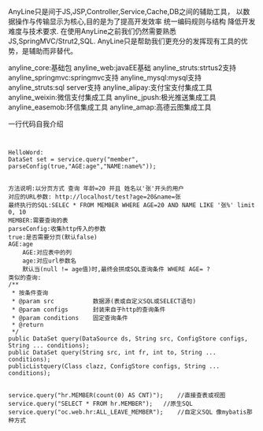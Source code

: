 AnyLine只是间于JS,JSP,Controller,Service,Cache,DB之间的辅助工具，
以数据操作与传输显示为核心,目的是为了提高开发效率 统一编码规则与结构 降低开发难度与技术要求.
在使用AnyLine之前我们仍然需要熟悉JS,SpringMVC/Strut2,SQL.
AnyLine只是帮助我们更充分的发挥现有工具的优势，是辅助而非替代。

anyline_core:基础包
anyline_web:javaEE基础
anyline_struts:strtus2支持
anyline_springmvc:springmvc支持
anyline_mysql:mysql支持
anyline_struts:sql server支持
anyline_alipay:支付宝支付集成工具
anyline_weixin:微信支付集成工具
anyline_jpush:极光推送集成工具
anyline_easemob:环信集成工具
anyline_amap:高德云图集成工具

一行代码自我介绍
```


HelloWord:
DataSet set = service.query("member", parseConfig(true,"AGE:age","NAME:name%"));


方法说明:以分页方式 查询 年龄=20 并且 姓名以'张'开头的用户
对应的URL参数: http://localhost/test?age=20&name=张 
最终执行的SQL:SELEC * FROM MEMBER WHERE AGE=20 AND NAME LIKE '张%' limit 0, 10
MEMBER:需要查询的表
parseConfig:收集http传入的参数
true:是否需要分页(默认false)
AGE:age
	AGE:对应表中的列 
	age:对应url参数名 
	默认当(null != age值)时,最终会拼成SQL查询条件 WHERE AGE= ?
类似的查询:
/**
 * 按条件查询
 * @param src           数据源(表或自定义SQL或SELECT语句)
 * @param configs       封装来自于http的查询条件
 * @param conditions    固定查询条件
 * @return
 */
public DataSet query(DataSource ds, String src, ConfigStore configs, String ... conditions);
public DataSet query(String src, int fr, int to, String ... conditions);
publicListquery(Class clazz, ConfigStore configs, String ... conditions);


service.query("hr.MEMBER(count(0) AS CNT)");	//直接查表或视图
service.query("SELECT * FROM hr.MEMBER");	//原生SQL
service.query("oc.web.hr:ALL_LEAVE_MEMBER");	//自定义SQL 像mybatis那种方式
```
